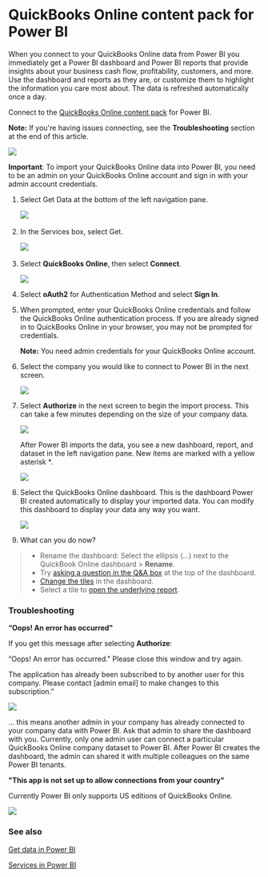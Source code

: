 ﻿<properties 
   pageTitle="QuickBooks Online content pack for Power BI"
   description="QuickBooks Online content pack for Power BI"
   services="powerbi" 
   documentationCenter="" 
   authors="v-anpasi" 
   manager="mblythe" 
   editor=""
   tags=""/>
 
<tags
   ms.service="powerbi"
   ms.devlang="NA"
   ms.topic="article"
   ms.tgt_pltfrm="NA"
   ms.workload="powerbi"
   ms.date="09/28/2015"
   ms.author="v-anpasi"/>
# QuickBooks Online content pack for Power BI

When you connect to your QuickBooks Online data from Power BI you immediately get a Power BI dashboard and Power BI reports that provide insights about your business cash flow, profitability, customers, and more. Use the dashboard and reports as they are, or customize them to highlight the information you care most about. The data is refreshed automatically once a day.

Connect to the [QuickBooks Online content pack](https://dxt.powerbi.com/getdata/services/quickbooks-online) for Power BI.

**Note:** If you're having issues connecting, see the **Troubleshooting** section at the end of this article.

![](media/powerbi-content-pack-quickbooks-online/PBI_QBO_Dash.png)

**Important**: To import your QuickBooks Online data into Power BI, you need to be an admin on your QuickBooks Online account and sign in with your admin account credentials.

1.  Select Get Data at the bottom of the left navigation pane.

    ![](media/powerbi-content-pack-quickbooks-online/PBI_GetData.png) 

2.  In the Services box, select Get.

    ![](media/powerbi-content-pack-quickbooks-online/PBI_GetServices.png) 

3.  Select **QuickBooks Online**, then select **Connect**.

    ![](media/powerbi-content-pack-quickbooks-online/PBI_QBO_Connect.png)

4.  Select **oAuth2** for Authentication Method and select **Sign In**. 

5.  When prompted, enter your QuickBooks Online credentials and follow the QuickBooks Online authentication process. If you are already signed in to QuickBooks Online in your browser, you may not be prompted for credentials.

    **Note:** You need admin credentials for your QuickBooks Online account.

6.  Select the company you would like to connect to Power BI in the next screen.

    ![](media/powerbi-content-pack-quickbooks-online/PBI_QBO_Almost.png)

7.  Select **Authorize** in the next screen to begin the import process. This can take a few minutes depending on the size of your company data. 

    ![](media/powerbi-content-pack-quickbooks-online/PBI_QBO_AuthorizeSm.png)

    After Power BI imports the data, you see a new dashboard, report, and dataset in the left navigation pane. New items are marked with a yellow asterisk \*.

    ![](media/powerbi-content-pack-quickbooks-online/PBI_QBO_LeftNavNew.png)

8.  Select the QuickBooks Online dashboard. This is the dashboard Power BI created automatically to display your imported data. You can modify this dashboard to display your data any way you want. 

    ![](media/powerbi-content-pack-quickbooks-online/PBI_QBO_Dash.png)

9.  What can you do now?
> -   Rename the dashboard: Select the ellipsis (...) next to the QuickBook Online dashboard \> **Rename**.
> -   Try [asking a question in the Q&A box](https://support.powerbi.com/knowledgebase/articles/474566-q-a-in-power-bi-preview) at the top of the dashboard.
> -   [Change the tiles](https://support.powerbi.com/knowledgebase/articles/424878) in the dashboard.
> -   Select a tile to [open the underlying report](https://support.powerbi.com/knowledgebase/articles/425669). 

### Troubleshooting 

**“Oops! An error has occurred"**

If you get this message after selecting **Authorize**:

“Oops! An error has occurred." Please close this window and try again.

The application has already been subscribed to by another user for this company. Please contact [admin email] to make changes to this subscription.”

![](media/powerbi-content-pack-quickbooks-online/PBI_QBO_OopsSm.png)

... this means another admin in your company has already connected to your company data with Power BI. Ask that admin to share the dashboard with you. Currently, only one admin user can connect a particular QuickBooks Online company dataset to Power BI. After Power BI creates the dashboard, the admin can shared it with multiple colleagues on the same Power BI tenants.

**"This app is not set up to allow connections from your country"**

Currently Power BI only supports US editions of QuickBooks Online. 

![](media/powerbi-content-pack-quickbooks-online/PBI_QBO_CountryNotSupported.png)

### See also

[Get data in Power BI](https://support.powerbi.com/knowledgebase/topics/63369)

[Services in Power BI](https://support.powerbi.com/knowledgebase/topics/88770)

